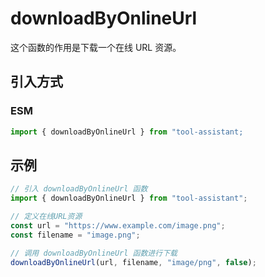 # downloadByOnlineUrl

这个函数的作用是下载一个在线 URL 资源。

## 引入方式

<!-- ### CJS

```javascript
const { downloadByOnlineUrl } = require("tool-assistant");
``` -->

### ESM

```javascript
import { downloadByOnlineUrl } from "tool-assistant;
```

## 示例

```javascript
// 引入 downloadByOnlineUrl 函数
import { downloadByOnlineUrl } from "tool-assistant";

// 定义在线URL资源
const url = "https://www.example.com/image.png";
const filename = "image.png";

// 调用 downloadByOnlineUrl 函数进行下载
downloadByOnlineUrl(url, filename, "image/png", false);
```
